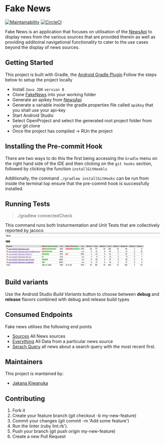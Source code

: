 # Fake News
[![Maintainability](https://api.codeclimate.com/v1/badges/bac7d09d044e95a0667c/maintainability)](https://codeclimate.com/github/Jak-Sidious/FakeNews/maintainability)   [![CircleCI](https://circleci.com/gh/Jak-Sidious/FakeNews/tree/master.svg?style=svg)](https://circleci.com/gh/Jak-Sidious/FakeNews/tree/master)


Fake News is an application that focuses on utilisation of the [NewsApi](https://newsapi.org/) to display news from the various sources that are provided therein as well as providing additoinal navigational functionality to cater to the use cases beyond the display of news sources. 

## Getting Started
This project is built with Gradle, the [Android Gradle Plugin](https://developer.android.com/studio/releases/gradle-plugin) 
Follow the steps below to setup the project locally

* Install `Java JDK` `version 8`
* Clone [FakeNews](https://github.com/Jak-Sidious/FakeNews) into your working folder
* Generate an apikey from [NewsApi](https://newsapi.org/register)
* Generate a variable inside the gradle.properties file called `apiKey` that you shall use your api-key
* Start Android Studio
* Select OpenProject and select the generated root project folder from your git clone
* Once the project has compiled -> RUn the project

## Installing the Pre-commit Hook
There are two ways to do this the first being accessing the `Gradle` menu on the right hand side of the IDE and then clicking on the `git hooks` section, followed by clicking the function `installGitHookls`

Additionally, the command ```./gradlew installGitHooks``` can be run from inside the terminal top ensure that the pre-commit hook is successfully installed.

## Running Tests
> ./gradlew connectedCheck

This command runs both Insturmentation and Unit Tests that are collectively reported by jacoco
![Application Coverage](https://github.com/Jak-Sidious/FakeNews/blob/ch-167417002-Modify-ReadMe/app/src/main/res/drawable/Coverage.png)


## Build variants
Use the Android Studio *Build Variants* button to choose between **debug** and **release** flavors combined with debug and release build types

## Consumed Endpoints
Fake news utilises the following end points 
* [Sources](https://newsapi.org/v2/sources?apiKey=API_KEY) All News sources
* [Everything](https://newsapi.org/v2/everything?q=newsSource&apiKey=API_KEY) All Data from a particular news source
* [Serach Query](https://newsapi.org/everything?q=SearchQuery&language=en&sortby=publishedAt&apiKey=API_KEY) all news about a search query with the most recent first.

## Maintainers
This project is mantained by:
* [Jakana Kiwanuka](https://github.com/Jak-Sidious)


## Contributing

1. Fork it
2. Create your feature branch (git checkout -b my-new-feature)
3. Commit your changes (git commit -m 'Add some feature')
4. Run the linter (ruby lint.rb').
5. Push your branch (git push origin my-new-feature)
6. Create a new Pull Request